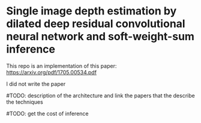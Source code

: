 # Single image depth estimation by dilated deep residual convolutional neural network and soft-weight-sum inference

This repo is an implementation of this paper: https://arxiv.org/pdf/1705.00534.pdf

I did not write the paper

#TODO: description of the architecture and link the papers that the describe the techniques

#TODO: get the cost of inference
